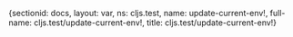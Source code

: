{sectionid: docs, layout: var, ns: cljs.test, name: update-current-env!, full-name: cljs.test/update-current-env!,
  title: cljs.test/update-current-env!}

